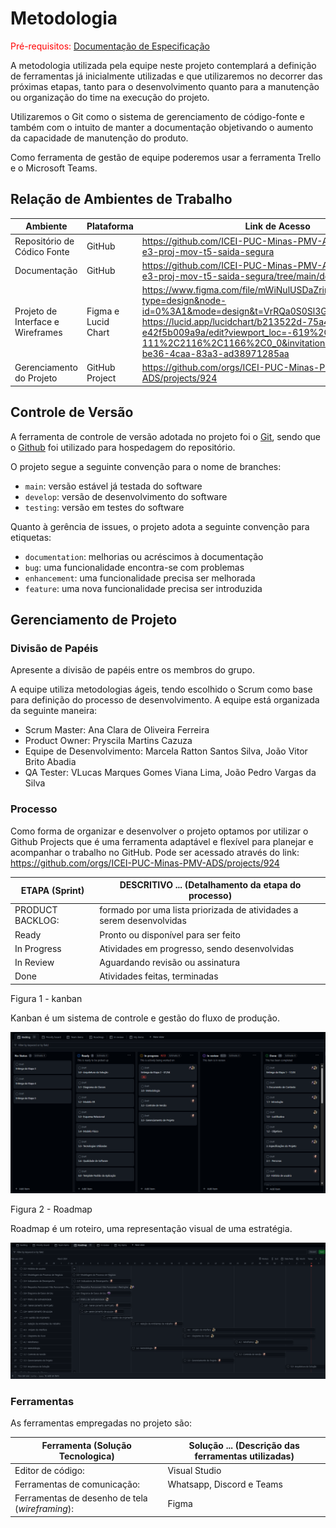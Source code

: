 
# Metodologia

<span style="color:red">Pré-requisitos: <a href="2-Especificação do Projeto.md"> Documentação de Especificação</a></span>

A metodologia utilizada pela equipe neste projeto contemplará a definição de ferramentas já inicialmente utilizadas e que utilizaremos no decorrer das próximas etapas, tanto para o desenvolvimento quanto para a manutenção ou organização do time na execução do projeto.


Utilizaremos o Git como o sistema de gerenciamento de código-fonte e também com o intuito de manter a documentação objetivando o aumento da capacidade de manutenção do produto.

Como ferramenta de gestão de equipe poderemos usar a ferramenta Trello e o Microsoft Teams.


## Relação de Ambientes de Trabalho
| Ambiente   | Plataforma  | Link de Acesso |
|------|-----------------------------------------|----|
| Repositório de Códico Fonte| GitHub | https://github.com/ICEI-PUC-Minas-PMV-ADS/ads-2024-1-e3-proj-mov-t5-saida-segura| 
| Documentação | GitHub | https://github.com/ICEI-PUC-Minas-PMV-ADS/ads-2024-1-e3-proj-mov-t5-saida-segura/tree/main/docs |
| Projeto de Interface e Wireframes | Figma e Lucid Chart  | https://www.figma.com/file/mWiNulUSDaZrinvmOnHPrv/Untitled?type=design&node-id=0%3A1&mode=design&t=VrRQa0S0Sl3GNb9w-1 e                                                                                      https://lucid.app/lucidchart/b213522d-75a4-46ff-af4c-e42f5b009a9a/edit?viewport_loc=-619%2C-111%2C2116%2C1166%2C0_0&invitationId=inv_2ef52add-be36-4caa-83a3-ad38971285aa |
| Gerenciamento do Projeto |  GitHub Project | https://github.com/orgs/ICEI-PUC-Minas-PMV-ADS/projects/924  |



## Controle de Versão

A ferramenta de controle de versão adotada no projeto foi o
[Git](https://git-scm.com/), sendo que o [Github](https://github.com)
foi utilizado para hospedagem do repositório.

O projeto segue a seguinte convenção para o nome de branches:

- `main`: versão estável já testada do software
- `develop`: versão de desenvolvimento do software
- `testing`: versão em testes do software


Quanto à gerência de issues, o projeto adota a seguinte convenção para
etiquetas:

- `documentation`: melhorias ou acréscimos à documentação
- `bug`: uma funcionalidade encontra-se com problemas
- `enhancement`: uma funcionalidade precisa ser melhorada
- `feature`: uma nova funcionalidade precisa ser introduzida


## Gerenciamento de Projeto

### Divisão de Papéis

Apresente a divisão de papéis entre os membros do grupo.


A equipe utiliza metodologias ágeis, tendo escolhido o Scrum como base para definição do processo de desenvolvimento. A equipe está organizada da seguinte maneira:

- Scrum Master: Ana Clara de Oliveira Ferreira
- Product Owner: Pryscila Martins Cazuza
- Equipe de Desenvolvimento: Marcela Ratton Santos Silva, João Vitor Brito Abadia
- QA Tester: VLucas Marques Gomes Viana Lima, João Pedro Vargas da Silva



### Processo

Como forma de organizar e desenvolver o projeto optamos por utilizar o Github Projects que  é uma ferramenta adaptável e flexível para planejar e acompanhar o trabalho no GitHub. 
Pode ser acessado através do link: https://github.com/orgs/ICEI-PUC-Minas-PMV-ADS/projects/924



| ETAPA (Sprint)  | DESCRITIVO ... (Detalhamento da etapa do processo)  | 
|------|---------------------------------------------------------------|
|PRODUCT BACKLOG:| formado por uma lista priorizada de atividades a serem desenvolvidas  |
| Ready | Pronto ou disponível para ser feito  |
| In Progress | Atividades em progresso, sendo desenvolvidas  |
| In Review |  Aguardando revisão ou assinatura  |
| Done |  Atividades feitas, terminadas    |

Figura 1 - kanban

Kanban é um sistema de controle e gestão do fluxo de produção.

![Roadmap](img/Kanban.png)

Figura 2 - Roadmap

Roadmap é um roteiro, uma representação visual de uma estratégia. 
                      
![Roadmap](img/Roadmap.git.png)



### Ferramentas

As ferramentas empregadas no projeto são:


| Ferramenta (Solução Tecnologica) |Solução ... (Descrição das ferramentas utilizadas)  | 
|------|------------------------------------------------------------------------------|
| Editor de código: |  Visual Studio   |
| Ferramentas de comunicação: | Whatsapp, Discord e Teams  |
| Ferramentas de desenho de tela (_wireframing_):| Figma  |




